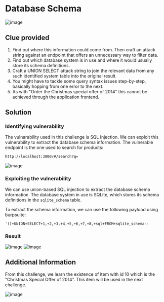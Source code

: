 # Database Schema

![image](../../../Assets/4-1.png)

## Clue provided

1. Find out where this information could come from. Then craft an attack string against an endpoint that offers an unnecessary way to filter data.
2. Find out which database system is in use and where it would usually store its schema definitions.
3. Craft a UNION SELECT attack string to join the relevant data from any such identified system table into the original result.
4. You might have to tackle some query syntax issues step-by-step, basically hopping from one error to the next.
5. As with "Order the Christmas special offer of 2014" this cannot be achieved through the application frontend.

## Solution

### Identifying vulnerability

The vulnarability used in this challenge is SQL Injection. We can exploit this vulnerability to extract the database schema information. The vulnerable endpoint is the one used to search for products:

```
http://localhost:3000/#/search?q=
```

![image](../../../Assets/4-3.png)

### Exploiting the vulnerability

We can use union-based SQL injection to extract the database schema information. The database system in use is SQLite, which stores its schema definitions in the `sqlite_schema` table.

To extract the schema information, we can use the following payload using burpsuite:

```
'))+UNION+SELECT+1,+2,+3,+4,+5,+6,+7,+8,+sql+FROM+sqlite_schema--
```

### Result

![image](../../../Assets/4-4.png)
![image](../../../Assets/4-5.png)


## Additional Information

From this challenge, we learn the existence of item with id 10 which is the "Christmas Special Offer of 2014". This item will be used in the next challenge.

![image](../../../Assets/5-1.png)